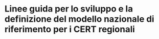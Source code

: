 # Linee guida per lo sviluppo e la definizione del modello nazionale di riferimento per i CERT regionali
